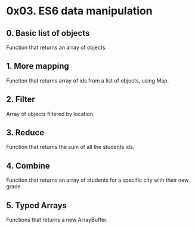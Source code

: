 # 0x03. ES6 data manipulation
## 0. Basic list of objects
Function that returns an array of objects.  
## 1. More mapping
Funciton that returns array of ids from a list of objects, using Map.  
## 2. Filter
Array of objects filtered by location.  
## 3. Reduce
Function that returns the sum of all the students ids.  
## 4. Combine
Function that returns an array of students for a specific city with their new grade.  
## 5. Typed Arrays  
Functions that returns a new ArrayBuffer.  
